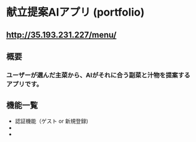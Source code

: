 # 献立提案AIアプリ (portfolio)
## http://35.193.231.227/menu/

## 概要
### ユーザーが選んだ主菜から、AIがそれに合う副菜と汁物を提案するアプリです。

## 機能一覧
- 認証機能（ゲスト or 新規登録)
- 
- 

























